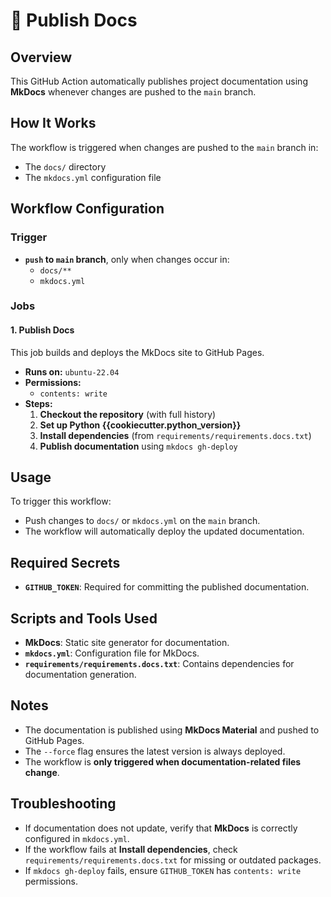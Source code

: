 # 📝 Publish Docs

## Overview

This GitHub Action automatically publishes project documentation using **MkDocs** whenever changes are pushed to the `main` branch.

## How It Works

The workflow is triggered when changes are pushed to the `main` branch in:

- The `docs/` directory
- The `mkdocs.yml` configuration file

## Workflow Configuration

### **Trigger**

- **`push` to `main` branch**, only when changes occur in:
    - `docs/**`
    - `mkdocs.yml`

### **Jobs**

#### **1. Publish Docs**

This job builds and deploys the MkDocs site to GitHub Pages.

- **Runs on:** `ubuntu-22.04`
- **Permissions:**
    - `contents: write`
- **Steps:**
  1. **Checkout the repository** (with full history)
  2. **Set up Python {{cookiecutter.python_version}}**
  3. **Install dependencies** (from `requirements/requirements.docs.txt`)
  4. **Publish documentation** using `mkdocs gh-deploy`

## Usage

To trigger this workflow:

- Push changes to `docs/` or `mkdocs.yml` on the `main` branch.
- The workflow will automatically deploy the updated documentation.

## Required Secrets

- **`GITHUB_TOKEN`**: Required for committing the published documentation.

## Scripts and Tools Used

- **MkDocs**: Static site generator for documentation.
- **`mkdocs.yml`**: Configuration file for MkDocs.
- **`requirements/requirements.docs.txt`**: Contains dependencies for documentation generation.

## Notes

- The documentation is published using **MkDocs Material** and pushed to GitHub Pages.
- The `--force` flag ensures the latest version is always deployed.
- The workflow is **only triggered when documentation-related files change**.

## Troubleshooting

- If documentation does not update, verify that **MkDocs** is correctly configured in `mkdocs.yml`.
- If the workflow fails at **Install dependencies**, check `requirements/requirements.docs.txt` for missing or outdated packages.
- If `mkdocs gh-deploy` fails, ensure `GITHUB_TOKEN` has `contents: write` permissions.
